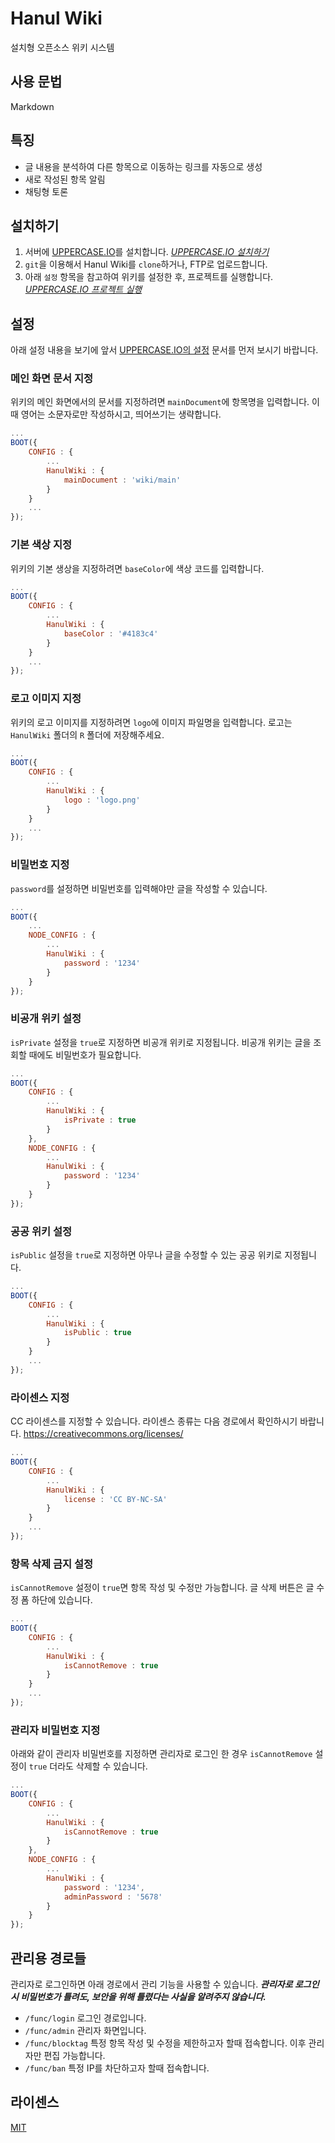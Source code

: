 # Hanul Wiki
설치형 오픈소스 위키 시스템

## 사용 문법
Markdown

## 특징
* 글 내용을 분석하여 다른 항목으로 이동하는 링크를 자동으로 생성
* 새로 작성된 항목 알림
* 채팅형 토론

## 설치하기
1. 서버에 [UPPERCASE.IO](https://github.com/Hanul/UPPERCASE.IO)를 설치합니다. *[UPPERCASE.IO 설치하기](https://github.com/Hanul/UPPERCASE.IO/blob/master/DOC/KR/INSTALL.md)*
2. `git`을 이용해서 Hanul Wiki를 `clone`하거나, FTP로 업로드합니다.
3. 아래 `설정` 항목을 참고하여 위키를 설정한 후, 프로젝트를 실행합니다. *[UPPERCASE.IO 프로젝트 실행](https://github.com/Hanul/UPPERCASE.IO/blob/master/DOC/KR/CREATE_PROJECT.md#프로젝트-실행)*

## 설정
아래 설정 내용을 보기에 앞서 [UPPERCASE.IO의 설정](https://github.com/Hanul/UPPERCASE.IO/blob/master/DOC/KR/CONFIG.md) 문서를 먼저 보시기 바랍니다.

### 메인 화면 문서 지정
위키의 메인 화면에서의 문서를 지정하려면 `mainDocument`에 항목명을 입력합니다. 이 때 영어는 소문자로만 작성하시고, 띄어쓰기는 생략합니다.
```javascript
...
BOOT({
	CONFIG : {
		...
		HanulWiki : {
			mainDocument : 'wiki/main'
		}
	}
	...
});
```

### 기본 색상 지정
위키의 기본 생상을 지정하려면 `baseColor`에 색상 코드를 입력합니다.
```javascript
...
BOOT({
	CONFIG : {
		...
		HanulWiki : {
			baseColor : '#4183c4'
		}
	}
	...
});
```

### 로고 이미지 지정
위키의 로고 이미지를 지정하려면 `logo`에 이미지 파일명을 입력합니다. 로고는 `HanulWiki` 폴더의 `R` 폴더에 저장해주세요.
```javascript
...
BOOT({
	CONFIG : {
		...
		HanulWiki : {
			logo : 'logo.png'
		}
	}
	...
});
```

### 비밀번호 지정
`password`를 설정하면 비밀번호를 입력해야만 글을 작성할 수 있습니다.
```javascript
...
BOOT({
	...
	NODE_CONFIG : {
		...
		HanulWiki : {
			password : '1234'
		}
	}
});
```

### 비공개 위키 설정
`isPrivate` 설정을 `true`로 지정하면 비공개 위키로 지정됩니다. 비공개 위키는 글을 조회할 때에도 비밀번호가 필요합니다.
```javascript
...
BOOT({
	CONFIG : {
		...
		HanulWiki : {
			isPrivate : true
		}
	},
	NODE_CONFIG : {
		...
		HanulWiki : {
			password : '1234'
		}
	}
});
```

### 공공 위키 설정
`isPublic` 설정을 `true`로 지정하면 아무나 글을 수정할 수 있는 공공 위키로 지정됩니다.
```javascript
...
BOOT({
	CONFIG : {
		...
		HanulWiki : {
			isPublic : true
		}
	}
	...
});
```

### 라이센스 지정
CC 라이센스를 지정할 수 있습니다. 라이센스 종류는 다음 경로에서 확인하시기 바랍니다.
https://creativecommons.org/licenses/
```javascript
...
BOOT({
	CONFIG : {
		...
		HanulWiki : {
			license : 'CC BY-NC-SA'
		}
	}
	...
});
```

### 항목 삭제 금지 설정
`isCannotRemove` 설정이 `true`면 항목 작성 및 수정만 가능합니다. 글 삭제 버튼은 글 수정 폼 하단에 있습니다.
```javascript
...
BOOT({
	CONFIG : {
		...
		HanulWiki : {
			isCannotRemove : true
		}
	}
	...
});
```

### 관리자 비밀번호 지정
아래와 같이 관리자 비밀번호를 지정하면 관리자로 로그인 한 경우 `isCannotRemove` 설정이 `true` 더라도 삭제할 수 있습니다.
```javascript
...
BOOT({
	CONFIG : {
		...
		HanulWiki : {
			isCannotRemove : true
		}
	},
	NODE_CONFIG : {
		...
		HanulWiki : {
			password : '1234',
			adminPassword : '5678'
		}
	}
});
```

## 관리용 경로들
관리자로 로그인하면 아래 경로에서 관리 기능을 사용할 수 있습니다. ***관리자로 로그인 시 비밀번호가 틀려도, 보안을 위해 틀렸다는 사실을 알려주지 않습니다.***
* `/func/login` 로그인 경로입니다.
* `/func/admin` 관리자 화면입니다.
* `/func/blocktag` 특정 항목 작성 및 수정을 제한하고자 할때 접속합니다. 이후 관리자만 편집 가능합니다.
* `/func/ban` 특정 IP를 차단하고자 할때 접속합니다.

## 라이센스
[MIT](LICENSE)